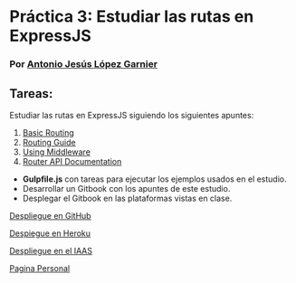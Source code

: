# Práctica 3: Estudiar las rutas en ExpressJS

### Por [Antonio Jesús López Garnier](https://antoniogarnier.github.io/)

## Tareas:

   Estudiar las rutas en ExpressJS siguiendo los siguientes apuntes:

   1. [Basic Routing](http://expressjs.com/en/starter/basic-routing.html)
   2. [Routing Guide](http://expressjs.com/en/guide/routing.html)
   3. [Using Middleware](http://expressjs.com/en/guide/routing.html)
   4. [Router API Documentation](http://expressjs.com/en/4x/api.html#router)


   * **Gulpfile.js** con tareas para ejecutar los ejemplos usados en el estudio.
   * Desarrollar un Gitbook con los apuntes de este estudio.
   * Desplegar el Gitbook en las plataformas vistas en clase.

   [Despliegue en GitHub](https://antoniogarnier.github.io/estudiar-las-rutas-en-expressjs-alberto-antonio/)

   [Despiegue en Heroku](https://estudiar-rutas-expressjs-anto.herokuapp.com/)

   [Despliegue en el IAAS](http://10.6.128.121:8081/)

   [Pagina Personal](https://antoniogarnier.github.io)
